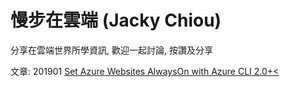 # 慢步在雲端 (Jacky Chiou)
分享在雲端世界所學資訊, 歡迎一起討論, 按讚及分享

文章:
    201901 [Set Azure Websites AlwaysOn with Azure CLI 2.0+<](https://github.com/JackyChiou/jackychiou.github.io/issues/1)
